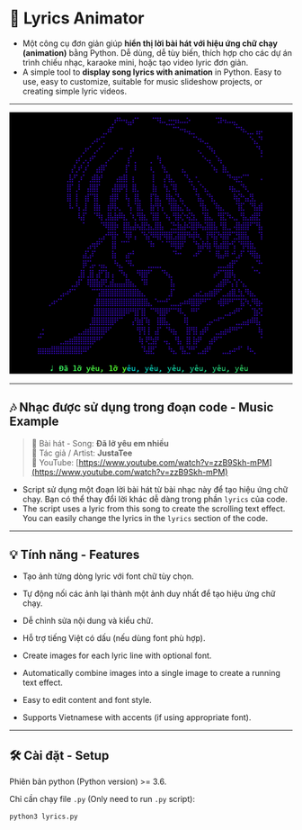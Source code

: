 # 🎵 Lyrics Animator

- Một công cụ đơn giản giúp **hiển thị lời bài hát với hiệu ứng chữ chạy (animation)** bằng Python. Dễ dùng, dễ tùy biến, thích hợp cho các dự án trình chiếu nhạc, karaoke mini, hoặc tạo video lyric đơn giản.
- A simple tool to **display song lyrics with animation** in Python. Easy to use, easy to customize, suitable for music slideshow projects, or creating simple lyric videos.

---

<p align="center">
  <img src="assets/demo.png" width="600" alt="Ảnh minh họa lyrics animation">
</p>

---

## 🎶 Nhạc được sử dụng trong đoạn code - Music Example

> 💖 Bài hát - Song: **Đã lỡ yêu em nhiều**  
> 🎤 Tác giả / Artist: **JustaTee**  
> 🔗 YouTube: [https://www.youtube.com/watch?v=zzB9Skh-mPM](https://www.youtube.com/watch?v=zzB9Skh-mPM)

* Script sử dụng một đoạn lời bài hát từ bài nhạc này để tạo hiệu ứng chữ chạy. Bạn có thể thay đổi lời khác dễ dàng trong phần `lyrics` của code.
* The script uses a lyric from this song to create the scrolling text effect. You can easily change the lyrics in the `lyrics` section of the code.
---

## 💡 Tính năng - Features

- Tạo ảnh từng dòng lyric với font chữ tùy chọn.
- Tự động nối các ảnh lại thành một ảnh duy nhất để tạo hiệu ứng chữ chạy.
- Dễ chỉnh sửa nội dung và kiểu chữ.
- Hỗ trợ tiếng Việt có dấu (nếu dùng font phù hợp).

- Create images for each lyric line with optional font.
- Automatically combine images into a single image to create a running text effect.
- Easy to edit content and font style.
- Supports Vietnamese with accents (if using appropriate font).

---

## 🛠️ Cài đặt - Setup

Phiên bản python (Python version) >= 3.6.

Chỉ cần chạy file `.py` (Only need to run `.py` script):

```bash
python3 lyrics.py
